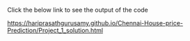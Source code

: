 Click the below link to see the output of the code

https://hariprasathgurusamy.github.io/Chennai-House-price-Prediction/Project_1_solution.html
